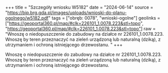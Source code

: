 +++
title = "Szczegóły wniosku W5182"
date = "2024-06-14"
source = "https://bip.brg.gda.pl/images/uploads/wnioski-do-planu-ogolnego/w5182.pdf"
tags = ["obręb: 0078", "wnioski-ogolne"]
geolinks = ["https://geoportal360.pl/map/#clk=226101_1.0078.223&stl=topo", "https://geoportal360.pl/map/#clk=226101_1.0078.223&stl=topo"]
raw = "Wnoszę o niedopuszczenie do zabudowy na działce nr 226101_1.0078.223. Wnoszę by teren przeznaczyć na zieleń urządzoną lub naturalną (dziką), z utrzymaniem i ochroną istniejącego drzewostanu. "
+++

Wnoszę o niedopuszczenie do zabudowy na działce nr 226101_1.0078.223. Wnoszę
by teren przeznaczyć na zieleń urządzoną lub naturalną (dziką), z utrzymaniem i ochroną
istniejącego drzewostanu.



